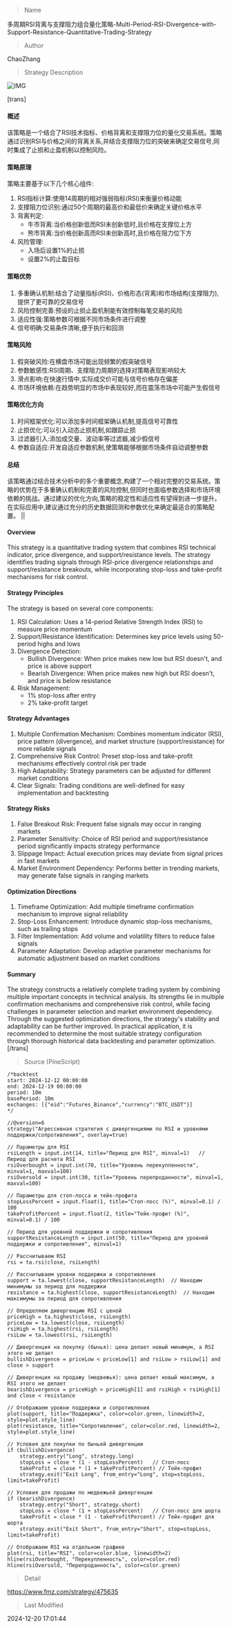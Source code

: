 
> Name

多周期RSI背离与支撑阻力组合量化策略-Multi-Period-RSI-Divergence-with-Support-Resistance-Quantitative-Trading-Strategy

> Author

ChaoZhang

> Strategy Description

![IMG](https://www.fmz.com/upload/asset/1efea0a2579ef8168dd.png)

[trans]
#### 概述
该策略是一个结合了RSI技术指标、价格背离和支撑阻力位的量化交易系统。策略通过识别RSI与价格之间的背离关系,并结合支撑阻力位的突破来确定交易信号,同时集成了止损和止盈机制以控制风险。

#### 策略原理
策略主要基于以下几个核心组件:
1. RSI指标计算:使用14周期的相对强弱指标(RSI)来衡量价格动能
2. 支撑阻力位识别:通过50个周期的最高价和最低价来确定关键价格水平
3. 背离判定:
   - 牛市背离:当价格创新低而RSI未创新低时,且价格在支撑位上方
   - 熊市背离:当价格创新高而RSI未创新高时,且价格在阻力位下方
4. 风险管理:
   - 入场后设置1%的止损
   - 设置2%的止盈目标

#### 策略优势
1. 多重确认机制:结合了动量指标(RSI)、价格形态(背离)和市场结构(支撑阻力),提供了更可靠的交易信号
2. 风险控制完善:预设的止损止盈机制能有效控制每笔交易的风险
3. 适应性强:策略参数可根据不同市场条件进行调整
4. 信号明确:交易条件清晰,便于执行和回测

#### 策略风险
1. 假突破风险:在横盘市场可能出现频繁的假突破信号
2. 参数敏感性:RSI周期、支撑阻力周期的选择对策略表现影响较大
3. 滑点影响:在快速行情中,实际成交价可能与信号价格存在偏差
4. 市场环境依赖:在趋势明显的市场中表现较好,而在震荡市场中可能产生假信号

#### 策略优化方向
1. 时间框架优化:可以添加多时间框架确认机制,提高信号可靠性
2. 止损优化:可以引入动态止损机制,如跟踪止损
3. 过滤器引入:添加成交量、波动率等过滤器,减少假信号
4. 参数自适应:开发自适应参数机制,使策略能够根据市场条件自动调整参数

#### 总结
该策略通过结合技术分析中的多个重要概念,构建了一个相对完整的交易系统。策略的优势在于多重确认机制和完善的风险控制,但同时也面临参数选择和市场环境依赖的挑战。通过建议的优化方向,策略的稳定性和适应性有望得到进一步提升。在实际应用中,建议通过充分的历史数据回测和参数优化来确定最适合的策略配置。 ||

#### Overview
This strategy is a quantitative trading system that combines RSI technical indicator, price divergence, and support/resistance levels. The strategy identifies trading signals through RSI-price divergence relationships and support/resistance breakouts, while incorporating stop-loss and take-profit mechanisms for risk control.

#### Strategy Principles
The strategy is based on several core components:
1. RSI Calculation: Uses a 14-period Relative Strength Index (RSI) to measure price momentum
2. Support/Resistance Identification: Determines key price levels using 50-period highs and lows
3. Divergence Detection:
   - Bullish Divergence: When price makes new low but RSI doesn't, and price is above support
   - Bearish Divergence: When price makes new high but RSI doesn't, and price is below resistance
4. Risk Management:
   - 1% stop-loss after entry
   - 2% take-profit target

#### Strategy Advantages
1. Multiple Confirmation Mechanism: Combines momentum indicator (RSI), price pattern (divergence), and market structure (support/resistance) for more reliable signals
2. Comprehensive Risk Control: Preset stop-loss and take-profit mechanisms effectively control risk per trade
3. High Adaptability: Strategy parameters can be adjusted for different market conditions
4. Clear Signals: Trading conditions are well-defined for easy implementation and backtesting

#### Strategy Risks
1. False Breakout Risk: Frequent false signals may occur in ranging markets
2. Parameter Sensitivity: Choice of RSI period and support/resistance period significantly impacts strategy performance
3. Slippage Impact: Actual execution prices may deviate from signal prices in fast markets
4. Market Environment Dependency: Performs better in trending markets, may generate false signals in ranging markets

#### Optimization Directions
1. Timeframe Optimization: Add multiple timeframe confirmation mechanism to improve signal reliability
2. Stop-Loss Enhancement: Introduce dynamic stop-loss mechanisms, such as trailing stops
3. Filter Implementation: Add volume and volatility filters to reduce false signals
4. Parameter Adaptation: Develop adaptive parameter mechanisms for automatic adjustment based on market conditions

#### Summary
The strategy constructs a relatively complete trading system by combining multiple important concepts in technical analysis. Its strengths lie in multiple confirmation mechanisms and comprehensive risk control, while facing challenges in parameter selection and market environment dependency. Through the suggested optimization directions, the strategy's stability and adaptability can be further improved. In practical application, it is recommended to determine the most suitable strategy configuration through thorough historical data backtesting and parameter optimization.[/trans]



> Source (PineScript)

``` pinescript
/*backtest
start: 2024-12-12 00:00:00
end: 2024-12-19 00:00:00
period: 10m
basePeriod: 10m
exchanges: [{"eid":"Futures_Binance","currency":"BTC_USDT"}]
*/

//@version=6
strategy("Агрессивная стратегия с дивергенциями по RSI и уровнями поддержки/сопротивления", overlay=true)

// Параметры для RSI
rsiLength = input.int(14, title="Период для RSI", minval=1)   // Период для расчета RSI
rsiOverbought = input.int(70, title="Уровень перекупленности", minval=1, maxval=100)
rsiOversold = input.int(30, title="Уровень перепроданности", minval=1, maxval=100)

// Параметры для стоп-лосса и тейк-профита
stopLossPercent = input.float(1, title="Стоп-лосс (%)", minval=0.1) / 100
takeProfitPercent = input.float(2, title="Тейк-профит (%)", minval=0.1) / 100

// Период для уровней поддержки и сопротивления
supportResistanceLength = input.int(50, title="Период для уровней поддержки и сопротивления", minval=1)

// Рассчитываем RSI
rsi = ta.rsi(close, rsiLength)

// Рассчитываем уровни поддержки и сопротивления
support = ta.lowest(close, supportResistanceLength)  // Находим минимумы за период для поддержки
resistance = ta.highest(close, supportResistanceLength)  // Находим максимумы за период для сопротивления

// Определяем дивергенцию RSI с ценой
priceHigh = ta.highest(close, rsiLength)
priceLow = ta.lowest(close, rsiLength)
rsiHigh = ta.highest(rsi, rsiLength)
rsiLow = ta.lowest(rsi, rsiLength)

// Дивергенция на покупку (бычья): цена делает новый минимум, а RSI этого не делает
bullishDivergence = priceLow < priceLow[1] and rsiLow > rsiLow[1] and close > support

// Дивергенция на продажу (медвежья): цена делает новый максимум, а RSI этого не делает
bearishDivergence = priceHigh > priceHigh[1] and rsiHigh < rsiHigh[1] and close < resistance

// Отображаем уровни поддержки и сопротивления
plot(support, title="Поддержка", color=color.green, linewidth=2, style=plot.style_line)
plot(resistance, title="Сопротивление", color=color.red, linewidth=2, style=plot.style_line)

// Условия для покупки по бычьей дивергенции
if (bullishDivergence)
    strategy.entry("Long", strategy.long)
    stopLoss = close * (1 - stopLossPercent)   // Стоп-лосс
    takeProfit = close * (1 + takeProfitPercent) // Тейк-профит
    strategy.exit("Exit Long", from_entry="Long", stop=stopLoss, limit=takeProfit)

// Условия для продажи по медвежьей дивергенции
if (bearishDivergence)
    strategy.entry("Short", strategy.short)
    stopLoss = close * (1 + stopLossPercent)   // Стоп-лосс для шорта
    takeProfit = close * (1 - takeProfitPercent) // Тейк-профит для шорта
    strategy.exit("Exit Short", from_entry="Short", stop=stopLoss, limit=takeProfit)

// Отображаем RSI на отдельном графике
plot(rsi, title="RSI", color=color.blue, linewidth=2)
hline(rsiOverbought, "Перекупленность", color=color.red)
hline(rsiOversold, "Перепроданность", color=color.green)

```

> Detail

https://www.fmz.com/strategy/475635

> Last Modified

2024-12-20 17:01:44
